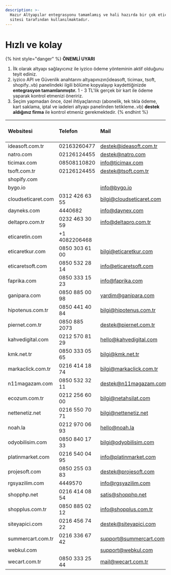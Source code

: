 ```yaml
---
description: >-
  Hazır Altyapılar entegrasyonu tamamlamış ve hali hazırda bir çok eticaret
  sitesi tarafından kullanılmaktadır.
---
```


# Hızlı ve kolay

{% hint style="danger" %}
**ÖNEMLİ UYARI**

1. İlk olarak altyapı sağlayıcınız ile iyzico ödeme yönteminin aktif olduğunu teyit ediniz.
2. iyzico API ve Güvenlik anahtarını altyapınızın\(ideasoft, ticimax, tsoft, shopify..vb\) panelindeki ilgili bölüme kopyalayıp kaydettiğinizde **entegrasyon tamamlanmıştır.** 1 - 3 TL'lik gerçek bir kart ile ödeme yaparak kontrol etmenizi öneririz.
3. Seçim yapmadan önce, özel ihtiyaçlarınızı \(abonelik, tek tıkla ödeme, kart saklama, iptal ve iadeleri altyapı panelinden tetikleme..vb\) **destek aldığınız firma** ile kontrol etmeniz gerekmektedir.
{% endhint %}

| **Websitesi** | **Telefon** | **Mail** | **Anında Sanal Pos** | **Rehber** | **Video Anlatım** |
| :--- | :--- | :--- | :--- | :--- | :--- |
| ideasoft.com.tr | 02163260477 | destek@ideasoft.com.tr | [var](https://www.ideasoft.com.tr/eticaret-cozum-merkezi/odeme-sistemleri/iyzico-aninda-sanal-pos/) | [var](https://www.ideasoft.com.tr/konu/odeme-ayarlari/iyzico-sanal-pos-kurulumu/) |  |
| natro.com | 02126124455 | destek@natro.com | [var](https://www.natro.com/hosting/eticaret-hosting) |  |  |
| ticimax.com | 08508110820 | info@ticimax.com | [var](https://www.ticimax.com/aninda-sanal-pos-ticimax-ta/) | [var](http://destekalani.com/Icerik/iyzico-kurulumu-157) |  |
| tsoft.com.tr | 02126124455 | destek@tsoft.com.tr | var |  |  |
| shopify.com | ​ | ​ | yok |  |  |
| bygo.io | ​ | info@bygo.io | yok |  |  |
| cloudseticaret.com | 0312 426 63 55 | bilgi@cloudseticaret.com | yok |  |  |
| dayneks.com | 4440682 | info@daynex.com | yok |  |  |
| deltapro.com.tr | 0232 463 30 59 | info@deltapro.com.tr | yok |  |  |
| eticaretin.com | +1 4082206468 | ​ | yok |  |  |
| eticaretkur.com | 0850 303 61 00 | bilgi@eticaretkur.com | yok |  |  |
| eticaretsoft.com | 0850 532 28 14 | info@eticaretsoft.com | yok |  |  |
| faprika.com | 0850 333 15 23 | info@faprika.com | yok |  |  |
| ganipara.com | 0850 885 00 98 | yardim@ganipara.com | yok |  |  |
| hipotenus.com.tr | 0850 441 40 84 | bilgi@hipotenus.com.tr | yok |  |  |
| piernet.com.tr | 0850 885 2073 | destek@piernet.com.tr |  |  |  |
| kahvedigital.com | 0212 570 81 29 | hello@kahvedigital.com | yok |  |  |
| kmk.net.tr | 0850 333 05 65 | bilgi@kmk.net.tr | yok |  |  |
| markaclick.com.tr | 0216 414 18 74 | bilgi@markaclick.com.tr | yok |  |  |
| n11magazam.com | 0850 532 32 11 | destek@n11magazam.com | yok |  |  |
| ecozum.com.tr | 0212 256 60 00 | bilgi@netahsilat.com | yok |  |  |
| nettenetiz.net | 0216 550 70 71 | bilgi@nettenetiz.net | yok |  |  |
| noah.la | 0212 970 06 93 | hello@noah.la | yok |  |  |
| odyobilisim.com | 0850 840 17 33 | bilgi@odyobilisim.com | yok |  |  |
| platinmarket.com | 0216 540 04 95 | info@platinmarket.com | yok |  |  |
| projesoft.com | 0850 255 03 83 | destek@projesoft.com | yok |  |  |
| rgsyazilim.com | 4449570 | info@rgsyazilim.com | yok |  |  |
| shopphp.net | 0216 414 08 54 | satis@shopphp.net | yok |  |  |
| shopplus.com.tr | 0850 885 02 12 | info@shopplus.com.tr | yok |  |  |
| siteyapici.com | 0216 456 74 22 | destek@siteyapici.com | yok |  |  |
| summercart.com.tr | 0216 336 67 42 | support@summercart.com | yok |  |  |
| webkul.com | ​ | support@webkul.com | yok |  |  |
| wecart.com.tr | 0850 333 25 44 | mail@wecart.com.tr | yok |  |  |

